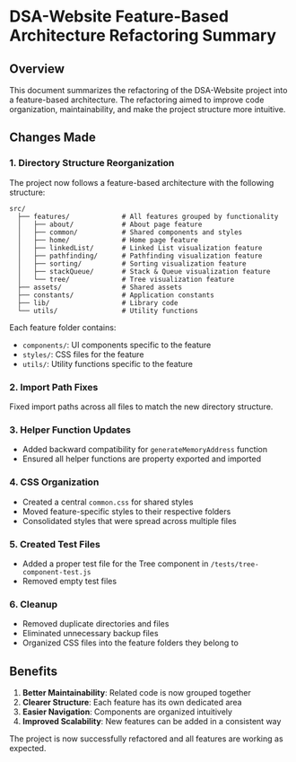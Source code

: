 # DSA-Website Feature-Based Architecture Refactoring Summary

## Overview

This document summarizes the refactoring of the DSA-Website project into a feature-based architecture. The refactoring aimed to improve code organization, maintainability, and make the project structure more intuitive.

## Changes Made

### 1. Directory Structure Reorganization

The project now follows a feature-based architecture with the following structure:
```
src/
  ├── features/             # All features grouped by functionality
  │   ├── about/            # About page feature
  │   ├── common/           # Shared components and styles
  │   ├── home/             # Home page feature
  │   ├── linkedList/       # Linked List visualization feature
  │   ├── pathfinding/      # Pathfinding visualization feature
  │   ├── sorting/          # Sorting visualization feature
  │   ├── stackQueue/       # Stack & Queue visualization feature
  │   └── tree/             # Tree visualization feature
  ├── assets/               # Shared assets
  ├── constants/            # Application constants
  ├── lib/                  # Library code
  └── utils/                # Utility functions
```

Each feature folder contains:
- `components/`: UI components specific to the feature
- `styles/`: CSS files for the feature
- `utils/`: Utility functions specific to the feature

### 2. Import Path Fixes

Fixed import paths across all files to match the new directory structure.

### 3. Helper Function Updates

- Added backward compatibility for `generateMemoryAddress` function
- Ensured all helper functions are property exported and imported

### 4. CSS Organization

- Created a central `common.css` for shared styles
- Moved feature-specific styles to their respective folders
- Consolidated styles that were spread across multiple files

### 5. Created Test Files

- Added a proper test file for the Tree component in `/tests/tree-component-test.js`
- Removed empty test files

### 6. Cleanup

- Removed duplicate directories and files
- Eliminated unnecessary backup files
- Organized CSS files into the feature folders they belong to

## Benefits

1. **Better Maintainability**: Related code is now grouped together
2. **Clearer Structure**: Each feature has its own dedicated area
3. **Easier Navigation**: Components are organized intuitively
4. **Improved Scalability**: New features can be added in a consistent way

The project is now successfully refactored and all features are working as expected.
